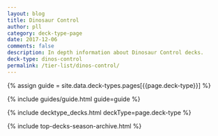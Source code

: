 ```yaml
---
layout: blog
title: Dinosaur Control
author: pll
category: deck-type-page
date: 2017-12-06
comments: false
description: In depth information about Dinosaur Control decks.
deck-type: dinos-control
permalink: /tier-list/dinos-control/ 
---
```


{% assign guide = site.data.deck-types.pages[{{page.deck-type}}] %}

{% include guides/guide.html guide=guide %}

{% include decktype_decks.html deckType=page.deck-type %}

{% include top-decks-season-archive.html %}